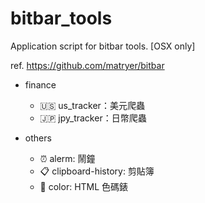 # bitbar_tools
Application script for bitbar tools. [OSX only]

ref. https://github.com/matryer/bitbar


* finance
  * 🇺🇸 us_tracker：美元爬蟲
  * 🇯🇵 jpy_tracker：日幣爬蟲
  
* others
  * ⏰ alerm: 鬧鐘
  * 📋 clipboard-history: 剪貼簿
  * 🎨 color: HTML 色碼錶
